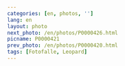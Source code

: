 ```yaml
---
categories: [en, photos, '']
lang: en
layout: photo
next_photo: /en/photos/P0000426.html
picname: P0000421
prev_photo: /en/photos/P0000420.html
tags: [Fotofalle, Leopard]
---
```


